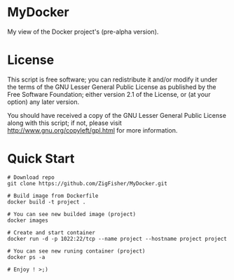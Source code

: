 MyDocker
========

My view of the Docker project's (pre-alpha version).


License
=======

This script is free software; you can redistribute it and/or modify it under the terms of
the GNU Lesser General Public License as published by the Free Software Foundation;
either version 2.1 of the License, or (at your option) any later version.

You should have received a copy of the GNU Lesser General Public License along with this
script; if not, please visit http://www.gnu.org/copyleft/gpl.html for more information.


Quick Start
===========

	# Download repo
	git clone https://github.com/ZigFisher/MyDocker.git

	# Build image from Dockerfile
	docker build -t project .

	# You can see new builded image (project)
	docker images

	# Create and start container
	docker run -d -p 1022:22/tcp --name project --hostname project project

	# You can see new runing container (project)
	docker ps -a

	# Enjoy ! >;)
